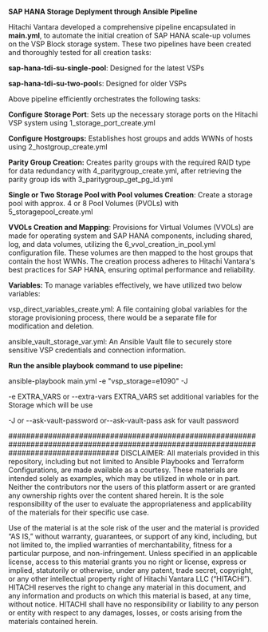 **SAP HANA Storage Deplyment through Ansible Pipeline**

Hitachi Vantara developed a comprehensive pipeline encapsulated in **main.yml**, to automate the initial creation of SAP HANA scale-up volumes on the VSP Block storage system. These two pipelines have been created and thoroughly tested for all creation tasks:

**sap-hana-tdi-su-single-pool**: Designed for the latest VSPs

**sap-hana-tdi-su-two-pool**s: Designed for older VSPs

Above pipeline efficiently orchestrates the following tasks:

**Configure Storage Port**: Sets up the necessary storage ports on the Hitachi VSP system using 1_storage_port_create.yml

**Configure Hostgroups:** Establishes host groups and adds WWNs of hosts using 2_hostgroup_create.yml

**Parity Group Creation:** Creates parity groups with the required RAID type for data redundancy with 4_paritygroup_create.yml, after retrieving the parity group ids with 3_paritygroup_get_pg_id.yml

**Single or Two Storage Pool with Pool volumes Creation**: Create a storage pool with approx. 4 or 8 Pool Volumes (PVOLs) with 5_storagepool_create.yml

**VVOLs Creation and Mapping**: Provisions for Virtual Volumes (VVOLs) are made for operating system and SAP HANA components, including shared, log, and data volumes, utilizing the 6_vvol_creation_in_pool.yml configuration file. These volumes are then mapped to the host groups that contain the host WWNs. The creation process adheres to Hitachi Vantara's best practices for SAP HANA, ensuring optimal performance and reliability.

**Variables:** To manage variables effectively, we have utilized two below variables:

vsp_direct_variables_create.yml: A file containing global variables for the storage provisioning process, there would be a separate file for modification and deletion.

ansible_vault_storage_var.yml: An Ansible Vault file to securely store sensitive VSP credentials and connection information.

**Run the ansible playbook command to use pipeline:**

ansible-playbook main.yml -e "vsp_storage=e1090" -J

 -e EXTRA_VARS or --extra-vars EXTRA_VARS        set additional variables for the Storage which will be use

 -J or --ask-vault-password or--ask-vault-pass    ask for vault password


#########################################################################################################################################
DISCLAIMER: 
 All materials provided in this repository, including but not limited to Ansible Playbooks and Terraform Configurations, are made available as a courtesy. These materials are intended solely as examples, which may be utilized in whole or in part. Neither the contributors nor the users of this platform assert or are granted any ownership rights over the content shared herein. It is the sole responsibility of the user to evaluate the appropriateness and applicability of the materials for their specific use case.
 
Use of the material is at the sole risk of the user and the material is provided “AS IS,” without warranty, guarantees, or support of any kind, including, but not limited to, the implied warranties of merchantability, fitness for a particular purpose, and non-infringement. Unless specified in an applicable license, access to this material grants you no right or license, express or implied, statutorily or otherwise, under any patent, trade secret, copyright, or any other intellectual property right of Hitachi Vantara LLC (“HITACHI”). HITACHI reserves the right to change any material in this document, and any information and products on which this material is based, at any time, without notice. HITACHI shall have no responsibility or liability to any person or entity with respect to any damages, losses, or costs arising from the materials contained herein.

